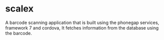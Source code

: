 # scalex
A barcode scanning application that is built using the phonegap services, framework 7 and cordova, It fetches information from the database using the barcode.

